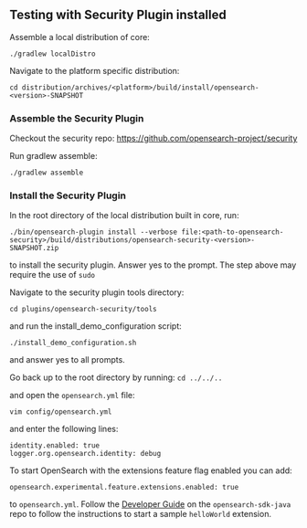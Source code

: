 ## Testing with Security Plugin installed

Assemble a local distribution of core:

```
./gradlew localDistro
```

Navigate to the platform specific distribution:

```
cd distribution/archives/<platform>/build/install/opensearch-<version>-SNAPSHOT
```

### Assemble the Security Plugin

Checkout the security repo: https://github.com/opensearch-project/security

Run gradlew assemble:

```
./gradlew assemble
```

### Install the Security Plugin

In the root directory of the local distribution built in core, run:

```
./bin/opensearch-plugin install --verbose file:<path-to-opensearch-security>/build/distributions/opensearch-security-<version>-SNAPSHOT.zip
```

to install the security plugin. Answer yes to the prompt. The step above may require the use of `sudo`

Navigate to the security plugin tools directory:

```
cd plugins/opensearch-security/tools
```

and run the install_demo_configuration script:

```
./install_demo_configuration.sh
```

and answer yes to all prompts.

Go back up to the root directory by running: `cd ../../..`

and open the `opensearch.yml` file:

```
vim config/opensearch.yml
```

and enter the following lines:

```
identity.enabled: true
logger.org.opensearch.identity: debug
```

To start OpenSearch with the extensions feature flag enabled you can add:

```
opensearch.experimental.feature.extensions.enabled: true
```

to `opensearch.yml`. Follow the [Developer Guide](https://github.com/opensearch-project/opensearch-sdk-java/blob/main/DEVELOPER_GUIDE.md) on the `opensearch-sdk-java` repo to follow the instructions to start a sample `helloWorld` extension.
